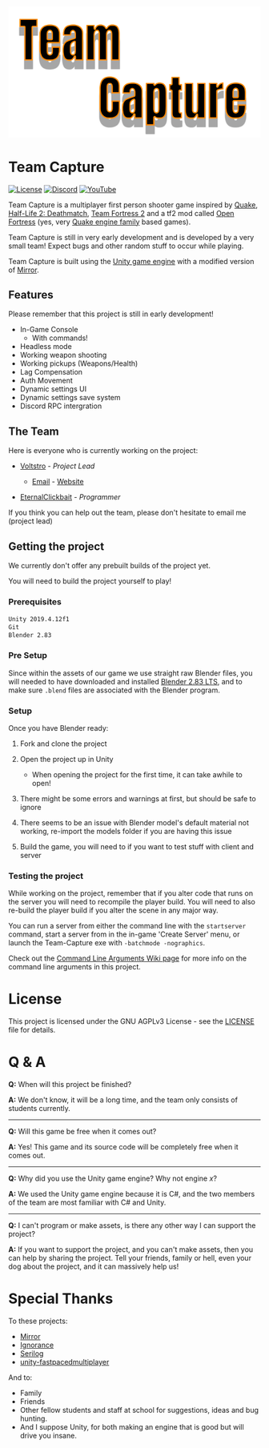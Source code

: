 ![Logo](tc-logo.png)

# Team Capture
[![License](https://img.shields.io/github/license/Voltstro-Studios/Team-Capture.svg)](/LICENSE)
[![Discord](https://img.shields.io/badge/Discord-Voltstro-7289da.svg?logo=discord)](https://discord.voltstro.dev) 
[![YouTube](https://img.shields.io/badge/Youtube-Voltstro-red.svg?logo=youtube)](https://www.youtube.com/Voltstro)

Team Capture is a multiplayer first person shooter game inspired by [Quake](https://store.steampowered.com/app/2310/QUAKE/), [Half-Life 2: Deathmatch](https://store.steampowered.com/app/320/HalfLife_2_Deathmatch/), [Team Fortress 2](http://www.teamfortress.com/) and a tf2 mod called [Open Fortress](https://www.openfortress.fun/) (yes, very [Quake engine family](https://commons.wikimedia.org/wiki/File:Quake_-_family_tree.svg) based games).

Team Capture is still in very early development and is developed by a very small team! Expect bugs and other random stuff to occur while playing.

Team Capture is built using the [Unity game engine](https://unity.com/) with a modified version of [Mirror](https://mirror-networking.com/).

## Features

Please remember that this project is still in early development!

- In-Game Console
    - With commands! 
- Headless mode
- Working weapon shooting
- Working pickups (Weapons/Health)
- Lag Compensation
- Auth Movement
- Dynamic settings UI
- Dynamic settings save system
- Discord RPC intergration

## The Team

Here is everyone who is currently working on the project:

* [Voltstro](https://github.com/Voltstro) - *Project Lead*

    - [Email](mailto:me@voltstro.dev) - [Website](https://voltstro.dev)

* [EternalClickbait](https://github.com/EternalClickbait) - *Programmer*

If you think you can help out the team, please don't hesitate to email me (project lead)

## Getting the project

We currently don't offer any prebuilt builds of the project yet.

You will need to build the project yourself to play!

### Prerequisites

```
Unity 2019.4.12f1
Git
Blender 2.83
```

### Pre Setup

Since within the assets of our game we use straight raw Blender files, you will needed to have downloaded and installed [Blender 2.83 LTS](https://www.blender.org/download/lts/), and to make sure `.blend` files are associated with the Blender program.

### Setup

Once you have Blender ready:

1. Fork and clone the project

2. Open the project up in Unity

    - When opening the project for the first time, it can take awhile to open!
    
3. There might be some errors and warnings at first, but should be safe to ignore

4. There seems to be an issue with Blender model's default material not working, re-import the models folder if you are having this issue

5. Build the game, you will need to if you want to test stuff with client and server

### Testing the project

While working on the project, remember that if you alter code that runs on the server you will need to recompile the player build. You will need to also re-build the player build if you alter the scene in any major way.

You can run a server from either the command line with the `startserver` command, start a server from in the in-game 'Create Server' menu, or launch the Team-Capture exe with `-batchmode -nographics`.

Check out the [Command Line Arguments Wiki page](https://github.com/Voltstro/Team-Capture/wiki/Command-Line-Arguments) for more info on the command line arguments in this project.

# License

This project is licensed under the GNU AGPLv3 License - see the [LICENSE](/LICENSE) file for details.

# Q & A

**Q:** When will this project be finished?

**A:** We don't know, it will be a long time, and the team only consists
 of students currently.

---

**Q:** Will this game be free when it comes out?

**A:** Yes! This game and its source code will be completely free when it comes out.

---

**Q:** Why did you use the Unity game engine? Why not engine *x*?

**A:** We used the Unity game engine because it is C#, and the two members of the team are most familiar with C# and Unity.

---

**Q:** I can't program or make assets, is there any other way I can support the project?

**A:** If you want to support the project, and you can't make assets, then you can help by sharing the project. Tell your friends, family or hell, even your dog about the project, and it can massively help us!

# Special Thanks

To these projects:
- [Mirror](https://mirror-networking.com/)
- [Ignorance](https://github.com/SoftwareGuy/Ignorance)
- [Serilog](https://serilog.net/)
- [unity-fastpacedmultiplayer](https://github.com/JoaoBorks/unity-fastpacedmultiplayer)

And to:
- Family
- Friends
- Other fellow students and staff at school for suggestions, ideas and bug hunting.
- And I suppose Unity, for both making an engine that is good but will drive you insane.
